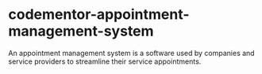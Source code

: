 # codementor-appointment-management-system
An appointment management system is a software used by companies and service providers to streamline their service appointments. 
